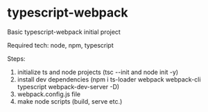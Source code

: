 # typescript-webpack
Basic typescript-webpack initial project

Required tech: node, npm, typescript

Steps:
1. initialize ts and node projects (tsc --init and node init -y)
2. install dev dependencies (npm i ts-loader webpack webpack-cli typescript webpack-dev-server <for better experience> -D)
3. webpack.config.js file
4. make node scripts (build, serve etc.)
